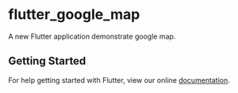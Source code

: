 # flutter_google_map

A new Flutter application demonstrate google map.

## Getting Started

For help getting started with Flutter, view our online
[documentation](https://flutter.io/).
